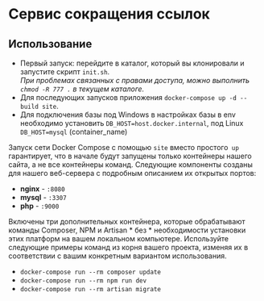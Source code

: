 # Сервис сокращения ссылок

## Использование 

- Первый запуск: перейдите в каталог, который вы клонировали и запустите скрипт `init.sh`.  
 _При проблемах связанных с правами доступа, можно выполнить `chmod -R 777 .` в текущем каталоге._  
- Для последующих запусков приложения `docker-compose up -d --build site`.  
- Для подключения базы под Windows в настройках базы в env необходимо установить `DB_HOST=host.docker.internal`, под Linux `DB_HOST=mysql` (container_name)


Запуск сети Docker Compose с помощью `site` вместо простого` up` гарантирует, что в начале будут запущены только контейнеры нашего сайта, а не все контейнеры команд. Следующие компоненты созданы для нашего веб-сервера с подробным описанием их открытых портов:

- **nginx** - `:8080`
- **mysql** - `:3307`
- **php** - `:9000`

Включены три дополнительных контейнера, которые обрабатывают команды Composer, NPM и Artisan * без * необходимости установки этих платформ на вашем локальном компьютере. Используйте следующие примеры команд из корня вашего проекта, изменяя их в соответствии с вашим конкретным вариантом использования.

- `docker-compose run --rm composer update`
- `docker-compose run --rm npm run dev`
- `docker-compose run --rm artisan migrate` 



